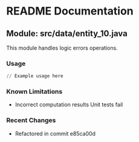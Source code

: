 # README Documentation

## Module: src/data/entity_10.java

This module handles logic errors operations.

### Usage

```python
// Example usage here
```

### Known Limitations

- Incorrect computation results Unit tests fail

### Recent Changes

- Refactored in commit e85ca00d
